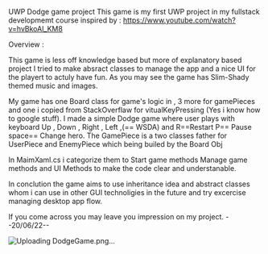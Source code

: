 UWP Dodge game project
This game is my first UWP project in my fullstack developmemt course
inspired by :  https://www.youtube.com/watch?v=hvBkoAl_KM8 

Overview : 

This game is less off knowledge based but more of explanatory based project
I tried to make absract classes to manage the app and a nice UI for the playert to actuly have fun.
As you may see the game has Slim-Shady themed music and images.


My game has one Board class for game's logic in , 3 more for gamePieces and one i copied from StackOverflaw for vitualKeyPressing (Yes i know how to google stuff).
I made a simple Dodge game where user plays with keyboard Up , Down , Right , Left ,(== WSDA) and R==Restart P== Pause space== Change hero.
The GamePiece is a two classes father for UserPiece and EnemyPiece which being builed by the Board Obj

In MaimXaml.cs i categorize them to Start game methods Manage game methods  and UI Methods to make the code clear and understanable.

In conclution the game aims to use inheritance idea and abstract classes whom i can use in other GUI technoligies in the future and try excercise managing desktop app flow.

If you come across you may leave you impression on my project.
--20/06/22--

![Uploading DodgeGame.png…]()
